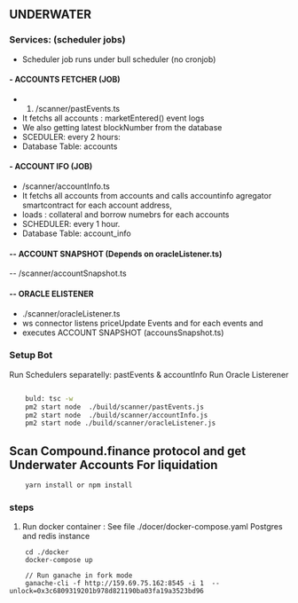 ## UNDERWATER

### Services: (scheduler jobs)

- Scheduler job runs under bull scheduler (no cronjob)

#### - ACCOUNTS FETCHER (JOB)

- 1. /scanner/pastEvents.ts
- It fetchs all accounts : marketEntered() event logs 
- We also getting latest blockNumber from the database 
- SCEDULER:  every 2 hours: 
- Database Table: accounts

#### - ACCOUNT IFO (JOB)

- /scanner/accountInfo.ts
- It fetchs all accounts from accounts and calls accountinfo agregator smartcontract for each account address,
- loads : collateral and borrow numebrs for each accounts 
- SCHEDULER: every 1 hour. 
- Database Table: account_info 


#### -- ACCOUNT SNAPSHOT (Depends on oracleListener.ts)
-- /scanner/accountSnapshot.ts


#### -- ORACLE ELISTENER 
- ./scanner/oracleListener.ts
- ws connector listens priceUpdate Events and for each events and 
- executes ACCOUNT SNAPSHOT (accounsSnapshot.ts) 


### Setup Bot 

Run Schedulers separatelly:  pastEvents & accountInfo 
Run Oracle Listerener 

```bash

    buld: tsc -w
    pm2 start node  ./build/scanner/pastEvents.js
    pm2 start node  ./build/scanner/accountInfo.js
    pm2 start node ./build/scanner/oracleListener.js

```


## Scan Compound.finance protocol and get Underwater Accounts For liquidation

```shell
    yarn install or npm install
```

### steps

1. Run docker container : See file ./docer/docker-compose.yaml Postgres and redis instance

```shell
    cd ./docker
    docker-compose up
```



```shell
    // Run ganache in fork mode
    ganache-cli -f http://159.69.75.162:8545 -i 1  --unlock=0x3c6809319201b978d821190ba03fa19a3523bd96

```
